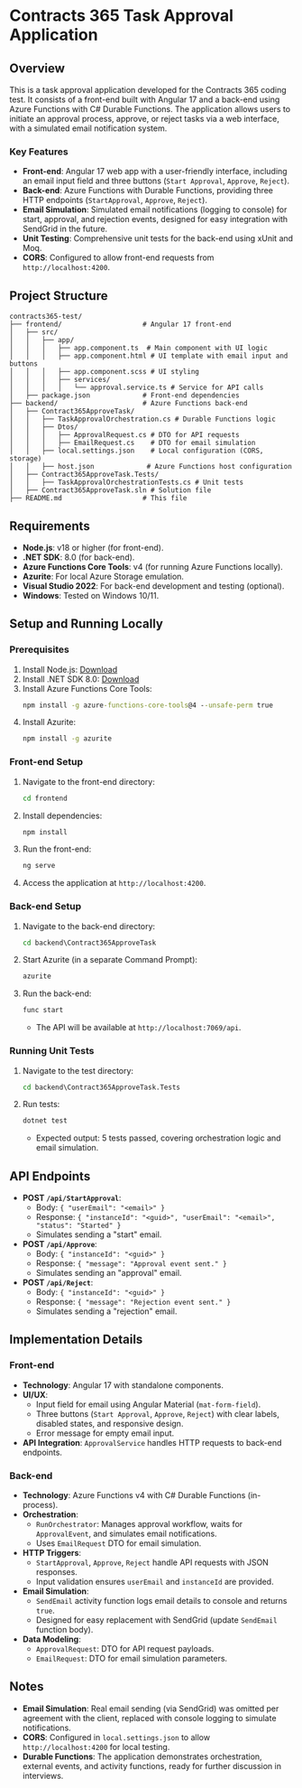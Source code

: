 # Contracts 365 Task Approval Application

## Overview
This is a task approval application developed for the Contracts 365 coding test. It consists of a front-end built with Angular 17 and a back-end using Azure Functions with C# Durable Functions. The application allows users to initiate an approval process, approve, or reject tasks via a web interface, with a simulated email notification system.

### Key Features
- **Front-end**: Angular 17 web app with a user-friendly interface, including an email input field and three buttons (`Start Approval`, `Approve`, `Reject`).
- **Back-end**: Azure Functions with Durable Functions, providing three HTTP endpoints (`StartApproval`, `Approve`, `Reject`).
- **Email Simulation**: Simulated email notifications (logging to console) for start, approval, and rejection events, designed for easy integration with SendGrid in the future.
- **Unit Testing**: Comprehensive unit tests for the back-end using xUnit and Moq.
- **CORS**: Configured to allow front-end requests from `http://localhost:4200`.

## Project Structure
```
contracts365-test/
├── frontend/                    # Angular 17 front-end
│   ├── src/
│   │   ├── app/
│   │   │   ├── app.component.ts  # Main component with UI logic
│   │   │   ├── app.component.html # UI template with email input and buttons
│   │   │   ├── app.component.scss # UI styling
│   │   │   ├── services/
│   │   │   │   └── approval.service.ts # Service for API calls
│   ├── package.json             # Front-end dependencies
├── backend/                     # Azure Functions back-end
│   ├── Contract365ApproveTask/
│   │   ├── TaskApprovalOrchestration.cs # Durable Functions logic
│   │   ├── Dtos/
│   │   │   ├── ApprovalRequest.cs # DTO for API requests
│   │   │   ├── EmailRequest.cs    # DTO for email simulation
│   │   ├── local.settings.json    # Local configuration (CORS, storage)
│   │   ├── host.json             # Azure Functions host configuration
│   ├── Contract365ApproveTask.Tests/
│   │   ├── TaskApprovalOrchestrationTests.cs # Unit tests
│   ├── Contract365ApproveTask.sln # Solution file
├── README.md                    # This file
```

## Requirements
- **Node.js**: v18 or higher (for front-end).
- **.NET SDK**: 8.0 (for back-end).
- **Azure Functions Core Tools**: v4 (for running Azure Functions locally).
- **Azurite**: For local Azure Storage emulation.
- **Visual Studio 2022**: For back-end development and testing (optional).
- **Windows**: Tested on Windows 10/11.

## Setup and Running Locally

### Prerequisites
1. Install Node.js: [Download](https://nodejs.org)
2. Install .NET SDK 8.0: [Download](https://dotnet.microsoft.com/download)
3. Install Azure Functions Core Tools:
   ```cmd
   npm install -g azure-functions-core-tools@4 --unsafe-perm true
   ```
4. Install Azurite:
   ```cmd
   npm install -g azurite
   ```

### Front-end Setup
1. Navigate to the front-end directory:
   ```cmd
   cd frontend
   ```
2. Install dependencies:
   ```cmd
   npm install
   ```
3. Run the front-end:
   ```cmd
   ng serve
   ```
4. Access the application at `http://localhost:4200`.

### Back-end Setup
1. Navigate to the back-end directory:
   ```cmd
   cd backend\Contract365ApproveTask
   ```
2. Start Azurite (in a separate Command Prompt):
   ```cmd
   azurite
   ```
3. Run the back-end:
   ```cmd
   func start
   ```
   - The API will be available at `http://localhost:7069/api`.

### Running Unit Tests
1. Navigate to the test directory:
   ```cmd
   cd backend\Contract365ApproveTask.Tests
   ```
2. Run tests:
   ```cmd
   dotnet test
   ```
   - Expected output: 5 tests passed, covering orchestration logic and email simulation.

## API Endpoints
- **POST `/api/StartApproval`**:
  - Body: `{ "userEmail": "<email>" }`
  - Response: `{ "instanceId": "<guid>", "userEmail": "<email>", "status": "Started" }`
  - Simulates sending a "start" email.
- **POST `/api/Approve`**:
  - Body: `{ "instanceId": "<guid>" }`
  - Response: `{ "message": "Approval event sent." }`
  - Simulates sending an "approval" email.
- **POST `/api/Reject`**:
  - Body: `{ "instanceId": "<guid>" }`
  - Response: `{ "message": "Rejection event sent." }`
  - Simulates sending a "rejection" email.

## Implementation Details
### Front-end
- **Technology**: Angular 17 with standalone components.
- **UI/UX**:
  - Input field for email using Angular Material (`mat-form-field`).
  - Three buttons (`Start Approval`, `Approve`, `Reject`) with clear labels, disabled states, and responsive design.
  - Error message for empty email input.
- **API Integration**: `ApprovalService` handles HTTP requests to back-end endpoints.

### Back-end
- **Technology**: Azure Functions v4 with C# Durable Functions (in-process).
- **Orchestration**:
  - `RunOrchestrator`: Manages approval workflow, waits for `ApprovalEvent`, and simulates email notifications.
  - Uses `EmailRequest` DTO for email simulation.
- **HTTP Triggers**:
  - `StartApproval`, `Approve`, `Reject` handle API requests with JSON responses.
  - Input validation ensures `userEmail` and `instanceId` are provided.
- **Email Simulation**:
  - `SendEmail` activity function logs email details to console and returns `true`.
  - Designed for easy replacement with SendGrid (update `SendEmail` function body).
- **Data Modeling**:
  - `ApprovalRequest`: DTO for API request payloads.
  - `EmailRequest`: DTO for email simulation parameters.

## Notes
- **Email Simulation**: Real email sending (via SendGrid) was omitted per agreement with the client, replaced with console logging to simulate notifications.
- **CORS**: Configured in `local.settings.json` to allow `http://localhost:4200` for local testing.
- **Durable Functions**: The application demonstrates orchestration, external events, and activity functions, ready for further discussion in interviews.
